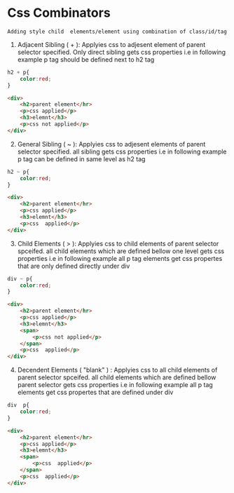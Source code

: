 # Css Combinators

    Adding style child  elements/element using combination of class/id/tag 

1. Adjacent Sibling ( + ): Applyies css to adjesent element of parent selector specified. Only direct sibling gets css properties i.e in following example p tag should be defined next to h2 tag
```css
h2 + p{
    color:red;
}
```
```html
<div>
    <h2>parent element</hr>
    <p>css applied</p>
    <h3>elemnt</h3>
    <p>css not applied</p>
</div>
```

2. General Sibling ( ~ ): Applyies css to adjesent elements of parent selector specified. all sibling gets css properties i.e in following example p tag can be defined in same level as h2 tag
```css
h2 ~ p{
    color:red;
}
```
```html
<div>
    <h2>parent element</hr>
    <p>css applied</p>
    <h3>elemnt</h3>
    <p>css  applied</p>
</div>
```

3. Child Elements ( > ): Applyies css to child elements of parent selector spceifed. all child elements which are defined bellow one level gets css properties i.e in following example all p tag elements get css propertes that are only defined directly under div
```css
div ~ p{
    color:red;
}
```
```html
<div>
    <h2>parent element</hr>
    <p>css applied</p>
    <h3>elemnt</h3>
    <span>
        <p>css not applied</p>
    </span>
    <p>css  applied</p>
</div>
```

4. Decendent Elements ( "blank" ) : Applyies css to all child elements of parent selector spceifed. all child elements which are defined bellow parent selector gets css properties i.e in following example all p tag elements get css propertes that are  defined  under div
```css
div  p{
    color:red;
}
```
```html
<div>
    <h2>parent element</hr>
    <p>css applied</p>
    <h3>elemnt</h3>
    <span>
        <p>css  applied</p>
    </span>
    <p>css  applied</p>
</div>
```
